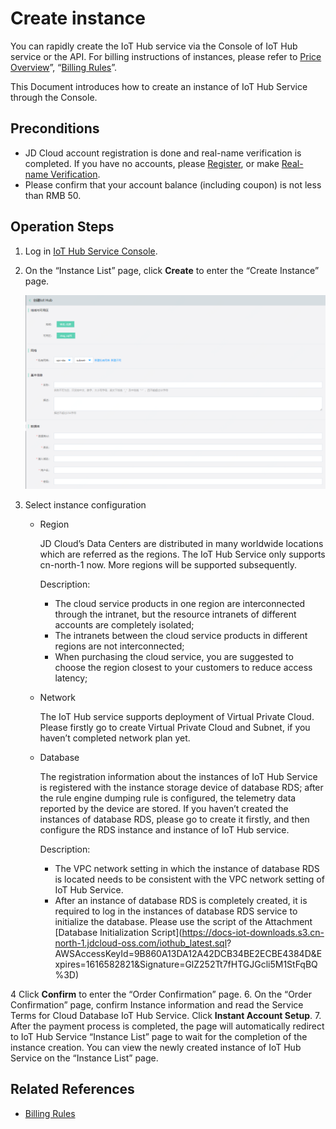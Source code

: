 # Create instance

You can rapidly create the IoT Hub service via the Console of IoT Hub service or the API. For billing instructions of instances, please refer to [Price Overview](../Pricing/Billing-Overview.md)”, “[Billing Rules](../Pricing/Billing-Rules.md)”.

This Document introduces how to create an instance of IoT Hub Service through the Console.

## Preconditions
- JD Cloud account registration is done and real-name verification is completed. If you have no accounts, please [Register](https://accounts.jdcloud.com/p/regPage?source=jdcloud%26ReturnUrl=%2f%2fuc.jdcloud.com%2fpassport%2fcomplete%3freturnUrl%3dhttp%3A%2F%2Fuc.jdcloud.com%2Fredirect%2FloginRouter%3FreturnUrl%3Dhttps%253A%252F%252Fwww.jdcloud.com%252Fhelp%252Fdetail%252F734%252FisCatalog%252F1), or make [Real-name Verification](https://uc.jdcloud.com/account/certify).
- Please confirm that your account balance (including coupon) is not less than RMB 50.

## Operation Steps
1. Log in [IoT Hub Service Console](https://iot-console.jdcloud.com/iothub).
2. On the “Instance List” page, click **Create** to enter the “Create Instance” page.

    ![创建实例](../../../../image/IoT/IoT-Hub/iothub-001.png)
	
3. Select instance configuration

	- Region
	
       JD Cloud’s Data Centers are distributed in many worldwide locations which are referred as the regions. The IoT Hub Service only supports cn-north-1 now. More regions will be supported subsequently.

	   Description:
	   - The cloud service products in one region are interconnected through the intranet, but the resource intranets of different accounts are completely isolated;
	   - The intranets between the cloud service products in different regions are not interconnected;
	   - When purchasing the cloud service, you are suggested to choose the region closest to your customers to reduce access latency;
	   
	- Network
	
	   The IoT Hub service supports deployment of Virtual Private Cloud. Please firstly go to create Virtual Private Cloud and Subnet, if you haven’t completed network plan yet.
	   
	- Database
	
	    The registration information about the instances of IoT Hub Service is registered with the instance storage device of database RDS; after the rule engine dumping rule is configured, the telemetry data reported by the device are stored. If you haven’t created the instances of database RDS, please go to create it firstly, and then configure the RDS instance and instance of IoT Hub service.
		
		Description:
		- The VPC network setting in which the instance of database RDS is located needs to be consistent with the VPC network setting of IoT Hub Service.
		- After an instance of database RDS is completely created, it is required to log in the instances of database RDS service to initialize the database. Please use the script of the Attachment [Database Initialization Script](https://docs-iot-downloads.s3.cn-north-1.jdcloud-oss.com/iothub_latest.sql? AWSAccessKeyId=9B860A13DA12A42DCB34BE2ECBE4384D&Expires=1616582821&Signature=GlZ252Tt7fHTGJGcli5M1StFqBQ%3D)
	
4 Click **Confirm** to enter the “Order Confirmation” page.
6. On the “Order Confirmation” page, confirm Instance information and read the Service Terms for Cloud Database IoT Hub Service. Click **Instant Account Setup**.
7. After the payment process is completed, the page will automatically redirect to IoT Hub Service “Instance List” page to wait for the completion of the instance creation. You can view the newly created instance of IoT Hub Service on the “Instance List” page.

## Related References
- [Billing Rules](../Pricing/Billing-Rules.md)
